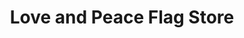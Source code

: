---
title: "Love and Peace Flag Store"
url: /muehlhausen/love-and-peace-flag-store/
shop: Teppiche
---